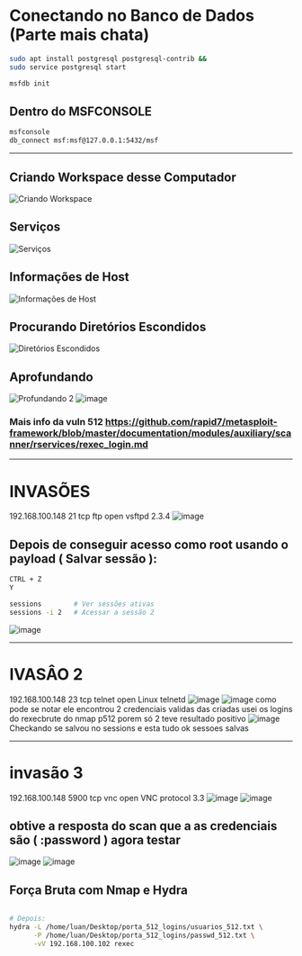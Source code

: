 
# Conectando no Banco de Dados (Parte mais chata)

```bash
sudo apt install postgresql postgresql-contrib &&
sudo service postgresql start

msfdb init
```

## Dentro do MSFCONSOLE

```bash
msfconsole
db_connect msf:msf@127.0.0.1:5432/msf
```

---

## Criando Workspace desse Computador

![Criando Workspace](https://github.com/user-attachments/assets/c79ab59f-974d-4781-bb66-693c1e4cff30)

## Serviços

![Serviços](https://github.com/user-attachments/assets/e2602863-3e4e-426a-a54a-eca74d17c896)

## Informações de Host

![Informações de Host](https://github.com/user-attachments/assets/121e0dc0-f0ed-43af-81b0-7d5af6a9aaee)

## Procurando Diretórios Escondidos

![Diretórios Escondidos](https://github.com/user-attachments/assets/f4ec5416-ea24-4f5a-8234-1894a40596b9)

## Aprofundando

![Profundando 2](https://github.com/user-attachments/assets/fdf0e3c5-cae1-4044-a42e-541c8ab3ced3)
![image](https://github.com/user-attachments/assets/d5d2abe2-15f3-42d0-9437-a090990f9c7c)
### Mais info da vuln 512 https://github.com/rapid7/metasploit-framework/blob/master/documentation/modules/auxiliary/scanner/rservices/rexec_login.md

---
# INVASÕES
192.168.100.148  21    tcp    ftp          open   vsftpd 2.3.4
![image](https://github.com/user-attachments/assets/abc64304-25ad-45f5-97ee-bf44b724ac86)

## Depois de conseguir acesso como root usando o payload ( Salvar sessão ):

```bash
CTRL + Z
Y

sessions        # Ver sessões ativas
sessions -i 2   # Acessar a sessão 2
```

![image](https://github.com/user-attachments/assets/ea3a1675-41b7-4832-b96c-d626c48420bb)

---

# IVASÂO 2 
192.168.100.148  23    tcp    telnet       open   Linux telnetd
![image](https://github.com/user-attachments/assets/e4a966e1-1675-47cf-8bb2-ee265cab82af)
![image](https://github.com/user-attachments/assets/31a8001f-1199-465d-85a2-9b2c498c04dc)
como pode se notar ele encontrou 2 credenciais validas das criadas usei os logins do rexecbrute do nmap p512 porem só 2 teve resultado positivo 
![image](https://github.com/user-attachments/assets/86525351-ef9c-41b0-bcb0-f11850590a0b)
Checkando se salvou no sessions e esta tudo ok sessoes salvas 

---
# invasão 3
192.168.100.148  5900  tcp    vnc          open   VNC protocol 3.3
![image](https://github.com/user-attachments/assets/9d38a130-a67f-4ce4-9d6a-7e482ed638e9)
![image](https://github.com/user-attachments/assets/7c60bfc9-56b7-4b30-be68-4c3d7ee0a80f)

## obtive a resposta do scan que a as credenciais são ( :password ) agora testar
![image](https://github.com/user-attachments/assets/13f27e69-31e1-442f-ada7-f8adc2eab30d)
![image](https://github.com/user-attachments/assets/bdaccf4b-6405-4f56-a9f0-cfe403ceb4ab)


## Força Bruta com Nmap e Hydra

```bash

# Depois:
hydra -L /home/luan/Desktop/porta_512_logins/usuarios_512.txt \
      -P /home/luan/Desktop/porta_512_logins/passwd_512.txt \
      -vV 192.168.100.102 rexec
```
